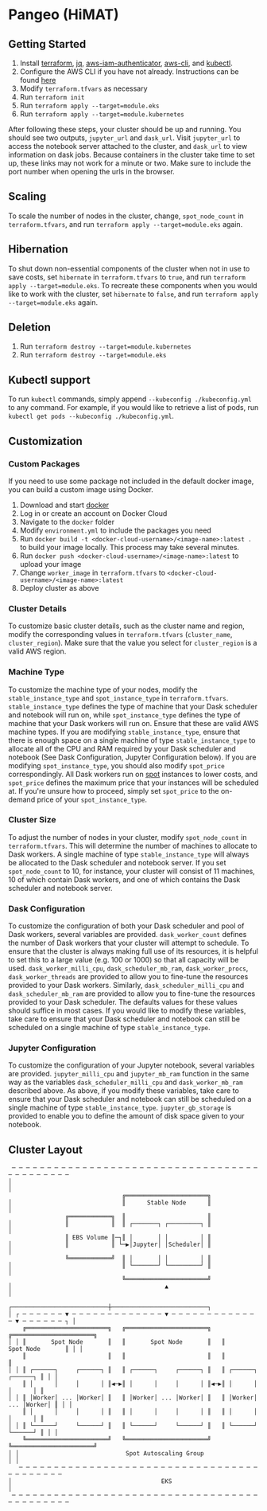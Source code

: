 # Pangeo (HiMAT)

## Getting Started
1. Install [terraform](https://www.terraform.io/downloads.html), [jq](https://stedolan.github.io/jq/), [aws-iam-authenticator](https://docs.aws.amazon.com/eks/latest/userguide/configure-kubectl.html), [aws-cli](https://aws.amazon.com/cli/), and [kubectl](https://kubernetes.io/docs/tasks/tools/install-kubectl/).
2. Configure the AWS CLI if you have not already. Instructions can be found [here](https://docs.aws.amazon.com/cli/latest/userguide/cli-chap-getting-started.html)
3. Modify `terraform.tfvars` as necessary
4. Run `terraform init`
5. Run `terraform apply --target=module.eks`
6. Run `terraform apply --target=module.kubernetes`

After following these steps, your cluster should be up and running. You should see two outputs, `jupyter_url` and `dask_url`. Visit `jupyter_url` to access the notebook server attached to the cluster, and `dask_url` to view information on dask jobs. Because containers in the cluster take time to set up, these links may not work for a minute or two. Make sure to include the port number when opening the urls in the browser.

## Scaling
To scale the number of nodes in the cluster, change, `spot_node_count` in `terraform.tfvars`, and run `terraform apply --target=module.eks` again.

## Hibernation
To shut down non-essential components of the cluster when not in use to save costs, set `hibernate` in `terraform.tfvars` to `true`, and run `terraform apply --target=module.eks`. To recreate these components when you would like to work with the cluster, set `hibernate` to `false`, and run `terraform apply --target=module.eks` again.

## Deletion
1. Run `terraform destroy --target=module.kubernetes`
2. Run `terraform destroy --target=module.eks`

## Kubectl support
To run `kubectl` commands, simply append `--kubeconfig ./kubeconfig.yml` to any command. For example, if you would like to retrieve a list of pods, run `kubectl get pods --kubeconfig ./kubeconfig.yml`.

## Customization

### Custom Packages
If you need to use some package not included in the default docker image, you can build a custom image using Docker.
1. Download and start [docker](https://docs.docker.com/install/)
2. Log in or create an account on Docker Cloud
3. Navigate to the `docker` folder
3. Modify `environment.yml` to include the packages you need
4. Run `docker build -t <docker-cloud-username>/<image-name>:latest .` to build your image locally. This process may take several minutes.
5. Run `docker push <docker-cloud-username>/<image-name>:latest` to upload your image
6. Change `worker_image` in `terraform.tfvars` to `<docker-cloud-username>/<image-name>:latest`
7. Deploy cluster as above

### Cluster Details
To customize basic cluster details, such as the cluster name and region, modify the corresponding values in `terraform.tfvars` (`cluster_name`, `cluster_region`). Make sure that the value you select for `cluster_region` is a valid AWS region.

### Machine Type
To customize the machine type of your nodes, modify the `stable_instance_type` and `spot_instance_type` in `terraform.tfvars`. `stable_instance_type` defines the type of machine that your Dask scheduler and notebook will run on, while `spot_instance_type` defines the type of machine that your Dask workers will run on. Ensure that these are valid AWS machine types. If you are modifying `stable_instance_type`, ensure that there is enough space on a single machine of type `stable_instance_type` to allocate all of the CPU and RAM required by your Dask scheduler and notebook (See Dask Configuration, Jupyter Configuration below). If you are modifying `spot_instance_type`, you should also modify `spot_price` correspondingly. All Dask workers run on [spot](https://aws.amazon.com/ec2/spot/) instances to lower costs, and `spot_price` defines the maximum price that your instances will be scheduled at. If you're unsure how to proceed, simply set `spot_price` to the on-demand price of your `spot_instance_type`.

### Cluster Size
To adjust the number of nodes in your cluster, modify `spot_node_count` in `terraform.tfvars`. This will determine the number of machines to allocate to Dask workers. A single machine of type `stable_instance_type` will always be allocated to the Dask scheduler and notebook server. If you set `spot_node_count` to 10, for instance, your cluster will consist of 11 machines, 10 of which contain Dask workers, and one of which contains the Dask scheduler and notebook server.

### Dask Configuration
To customize the configuration of both your Dask scheduler and pool of Dask workers, several variables are provided. `dask_worker_count` defines the number of Dask workers that your cluster will attempt to schedule. To ensure that the cluster is always making full use of its resources, it is helpful to set this to a large value (e.g. 100 or 1000) so that all capacity will be used. `dask_worker_milli_cpu`, `dask_scheduler_mb_ram`, `dask_worker_procs`, `dask_worker_threads` are provided to allow you to fine-tune the resources provided to your Dask workers. Similarly, `dask_scheduler_milli_cpu` and `dask_scheduler_mb_ram` are provided to allow you to fine-tune the resources provided to your Dask scheduler. The defaults values for these values should suffice in most cases. If you would like to modify these variables, take care to ensure that your Dask scheduler and notebook can still be scheduled on a single machine of type `stable_instance_type`.

### Jupyter Configuration
To customize the configuration of your Jupyter notebook, several variables are provided. `jupyter_milli_cpu` and `jupyter_mb_ram` function in the same way as the variables `dask_scheduler_milli_cpu` and `dask_worker_mb_ram` described above. As above, if you modify these variables, take care to ensure that your Dask scheduler and notebook can still be scheduled on a single machine of type `stable_instance_type`. `jupyter_gb_storage` is provided to enable you to define the amount of disk space given to your notebook.

## Cluster Layout
```
 ─ ─ ─ ─ ─ ─ ─ ─ ─ ─ ─ ─ ─ ─ ─ ─ ─ ─ ─ ─ ─ ─ ─ ─ ─ ─ ─ ─ ─ ─ ─ ─ ─ ─ ─ ─ ─ ─ ─ ─ ─ ─ ─ ─
│                                                                                       │
                                ╔═══════════════════════╗                                
│                               ║      Stable Node      ║                               │
                ╔════════════╗  ║                       ║                                
│               ║            ║  ║ ┌───────┐ ┌─────────┐ ║                               │
                ║ EBS Volume ║─┐║ │       │ │         │ ║                                
│               ║            ║ └─▶│Jupyter│ │Scheduler│ ║                               │
                ╚════════════╝  ║ │       │ │         │ ║                                
│                               ║ └───────┘ └─────────┘ ║                               │
                                ╚═══════════════════════╝                                
│                                           ▲                                           │
                ┌───────────────────────────┼───────────────────────────┐                
│ ┌ ─ ─ ─ ─ ─ ─ ▼ ─ ─ ─ ─ ─ ─ ─ ─ ─ ─ ─ ─ ─ ▼ ─ ─ ─ ─ ─ ─ ─ ─ ─ ─ ─ ─ ─ ▼ ─ ─ ─ ─ ─ ─ ┐ │
    ╔═══════════════════════╗   ╔═══════════════════════╗   ╔═══════════════════════╗    
│ │ ║       Spot Node       ║   ║       Spot Node       ║   ║       Spot Node       ║ │ │
    ║                       ║   ║                       ║   ║                       ║    
│ │ ║ ┌──────┐     ┌──────┐ ║   ║ ┌──────┐     ┌──────┐ ║   ║ ┌──────┐     ┌──────┐ ║ │ │
    ║ │      │     │      │ ║◀─▶║ │      │     │      │ ║◀─▶║ │      │     │      │ ║    
│ │ ║ │Worker│ ... │Worker│ ║   ║ │Worker│ ... │Worker│ ║   ║ │Worker│ ... │Worker│ ║ │ │
    ║ │      │     │      │ ║   ║ │      │     │      │ ║   ║ │      │     │      │ ║    
│ │ ║ └──────┘     └──────┘ ║   ║ └──────┘     └──────┘ ║   ║ └──────┘     └──────┘ ║ │ │
    ╚═══════════════════════╝   ╚═══════════════════════╝   ╚═══════════════════════╝    
│ │                              Spot Autoscaling Group                               │ │
   ─ ─ ─ ─ ─ ─ ─ ─ ─ ─ ─ ─ ─ ─ ─ ─ ─ ─ ─ ─ ─ ─ ─ ─ ─ ─ ─ ─ ─ ─ ─ ─ ─ ─ ─ ─ ─ ─ ─ ─ ─ ─   
│                                          EKS                                          │
 ─ ─ ─ ─ ─ ─ ─ ─ ─ ─ ─ ─ ─ ─ ─ ─ ─ ─ ─ ─ ─ ─ ─ ─ ─ ─ ─ ─ ─ ─ ─ ─ ─ ─ ─ ─ ─ ─ ─ ─ ─ ─ ─ ─
```
